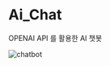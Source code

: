 # Ai_Chat
OPENAI API 를 활용한 AI 챗봇

![chatbot](https://github.com/walesmin/Ai_Chat/assets/108342750/a0526b40-25b8-4c3a-99df-af8b8a20d1e1)
